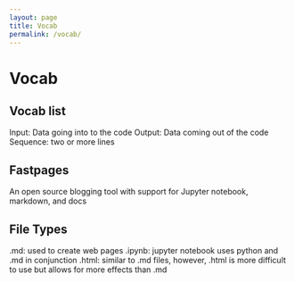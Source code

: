 ```yaml
---
layout: page
title: Vocab
permalink: /vocab/
---
```


# Vocab
## Vocab list

Input: Data going into to the code
Output: Data coming out of the code
Sequence: two or more lines

## Fastpages

An open source blogging tool with support for Jupyter notebook, markdown, and docs

## File Types

.md: used to create web pages
.ipynb: jupyter notebook uses python and .md in conjunction
.html: similar to .md files, however, .html is more difficult to use but allows for more effects than .md
